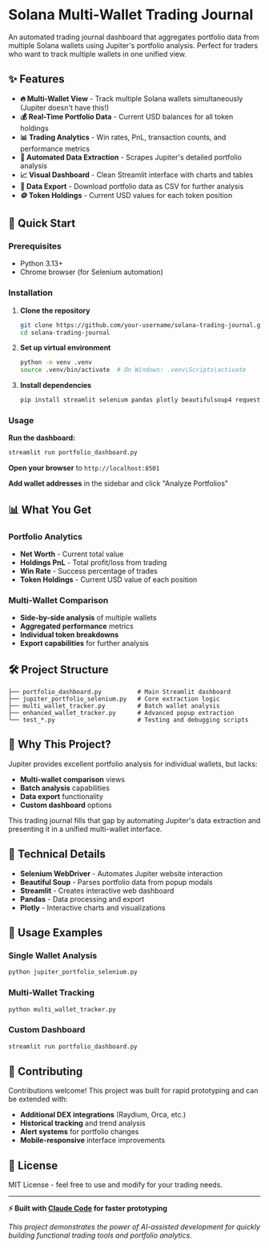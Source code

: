 # Solana Multi-Wallet Trading Journal

An automated trading journal dashboard that aggregates portfolio data from multiple Solana wallets using Jupiter's portfolio analysis. Perfect for traders who want to track multiple wallets in one unified view.

## ✨ Features

- **🔥 Multi-Wallet View** - Track multiple Solana wallets simultaneously (Jupiter doesn't have this!)
- **💰 Real-Time Portfolio Data** - Current USD balances for all token holdings
- **📊 Trading Analytics** - Win rates, PnL, transaction counts, and performance metrics
- **🎯 Automated Data Extraction** - Scrapes Jupiter's detailed portfolio analysis
- **📈 Visual Dashboard** - Clean Streamlit interface with charts and tables
- **💾 Data Export** - Download portfolio data as CSV for further analysis
- **🪙 Token Holdings** - Current USD values for each token position

## 🚀 Quick Start

### Prerequisites
- Python 3.13+
- Chrome browser (for Selenium automation)

### Installation

1. **Clone the repository**
   ```bash
   git clone https://github.com/your-username/solana-trading-journal.git
   cd solana-trading-journal
   ```

2. **Set up virtual environment**
   ```bash
   python -m venv .venv
   source .venv/bin/activate  # On Windows: .venv\Scripts\activate
   ```

3. **Install dependencies**
   ```bash
   pip install streamlit selenium pandas plotly beautifulsoup4 requests
   ```

### Usage

**Run the dashboard:**
```bash
streamlit run portfolio_dashboard.py
```

**Open your browser** to `http://localhost:8501`

**Add wallet addresses** in the sidebar and click "Analyze Portfolios"

## 📊 What You Get

### Portfolio Analytics
- **Net Worth** - Current total value
- **Holdings PnL** - Total profit/loss from trading
- **Win Rate** - Success percentage of trades
- **Token Holdings** - Current USD value of each position

### Multi-Wallet Comparison
- **Side-by-side analysis** of multiple wallets
- **Aggregated performance** metrics
- **Individual token breakdowns**
- **Export capabilities** for further analysis

## 🛠️ Project Structure

```
├── portfolio_dashboard.py          # Main Streamlit dashboard
├── jupiter_portfolio_selenium.py   # Core extraction logic
├── multi_wallet_tracker.py         # Batch wallet analysis
├── enhanced_wallet_tracker.py      # Advanced popup extraction
└── test_*.py                       # Testing and debugging scripts
```

## 🎯 Why This Project?

Jupiter provides excellent portfolio analysis for individual wallets, but lacks:
- **Multi-wallet comparison** views
- **Batch analysis** capabilities
- **Data export** functionality
- **Custom dashboard** options

This trading journal fills that gap by automating Jupiter's data extraction and presenting it in a unified multi-wallet interface.

## 🔧 Technical Details

- **Selenium WebDriver** - Automates Jupiter website interaction
- **Beautiful Soup** - Parses portfolio data from popup modals
- **Streamlit** - Creates interactive web dashboard
- **Pandas** - Data processing and export
- **Plotly** - Interactive charts and visualizations

## 📝 Usage Examples

### Single Wallet Analysis
```python
python jupiter_portfolio_selenium.py
```

### Multi-Wallet Tracking
```python
python multi_wallet_tracker.py
```

### Custom Dashboard
```python
streamlit run portfolio_dashboard.py
```

## 🤝 Contributing

Contributions welcome! This project was built for rapid prototyping and can be extended with:
- **Additional DEX integrations** (Raydium, Orca, etc.)
- **Historical tracking** and trend analysis
- **Alert systems** for portfolio changes
- **Mobile-responsive** interface improvements

## 📄 License

MIT License - feel free to use and modify for your trading needs.

---

**⚡ Built with [Claude Code](https://claude.com/claude-code) for faster prototyping**

*This project demonstrates the power of AI-assisted development for quickly building functional trading tools and portfolio analytics.*